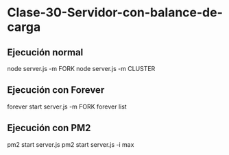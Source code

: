 # Clase-30-Servidor-con-balance-de-carga
## Ejecución normal
node server.js -m FORK
node server.js -m CLUSTER

## Ejecución con Forever
forever start server.js -m FORK
forever list

## Ejecución con PM2
pm2 start server.js
pm2 start server.js -i max